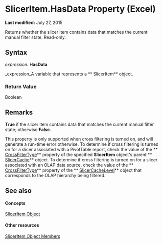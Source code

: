 
# SlicerItem.HasData Property (Excel)

 **Last modified:** July 27, 2015

Returns whether the slicer item contains data that matches the current manual filter state. Read-only.

## Syntax

 _expression_. **HasData**

 _expression_A variable that represents a  ** [SlicerItem](cb93cd82-fc3a-f6b7-ae64-db6312db649d.md)** object.


### Return Value

Boolean


## Remarks

 **True** if the slicer item contains data that matches the current manual filter state; otherwise **False**.

This property is only supported when cross filtering is turned on, and will generate a run-time error otherwise. To determine if cross filtering is turned on for a slicer associated with a PivotTable report, check the value of the  ** [CrossFilterType](8a29b376-c999-472d-0853-2e2f4a0949a0.md)** property of the specified **SlicerItem** object's parent ** [SlicerCache](6e6533e3-0503-a1d3-9ecd-f7997233565f.md)** object. To determine if cross filtering is turned on for a slicer associated with an OLAP data source, check the value of the ** [CrossFilterType](2e91a528-a253-e731-6f11-a33f9ee6d9e2.md)** property of the ** [SlicerCacheLevel](d73ff7ab-4d7a-6a73-3716-11dc6716688d.md)** object that corresponds to the OLAP hierarchy being filtered.


## See also


#### Concepts


 [SlicerItem Object](cb93cd82-fc3a-f6b7-ae64-db6312db649d.md)
#### Other resources


 [SlicerItem Object Members](d42e8409-41e9-f632-3b46-fc40160eb66f.md)
